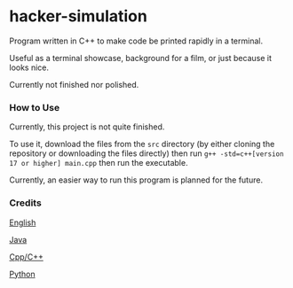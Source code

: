 # hacker-simulation

Program written in C++ to make code be printed rapidly in a terminal.

Useful as a terminal showcase, background for a film, or just because it looks nice.

Currently not finished nor polished.

### How to Use

Currently, this project is not quite finished.

To use it, download the files from the ```src``` directory (by either cloning the repository or downloading the files directly) then run ```g++ -std=c++[version 17 or higher] main.cpp``` then run the executable.

Currently, an easier way to run this program is planned for the future.

### Credits

[English](https://github.com/dwyl/english-words)

[Java](https://github.com/Anuken/Mindustry)

[Cpp/C++](https://github.com/nlohmann/json)

[Python](https://github.com/insanum/gcalcli)

